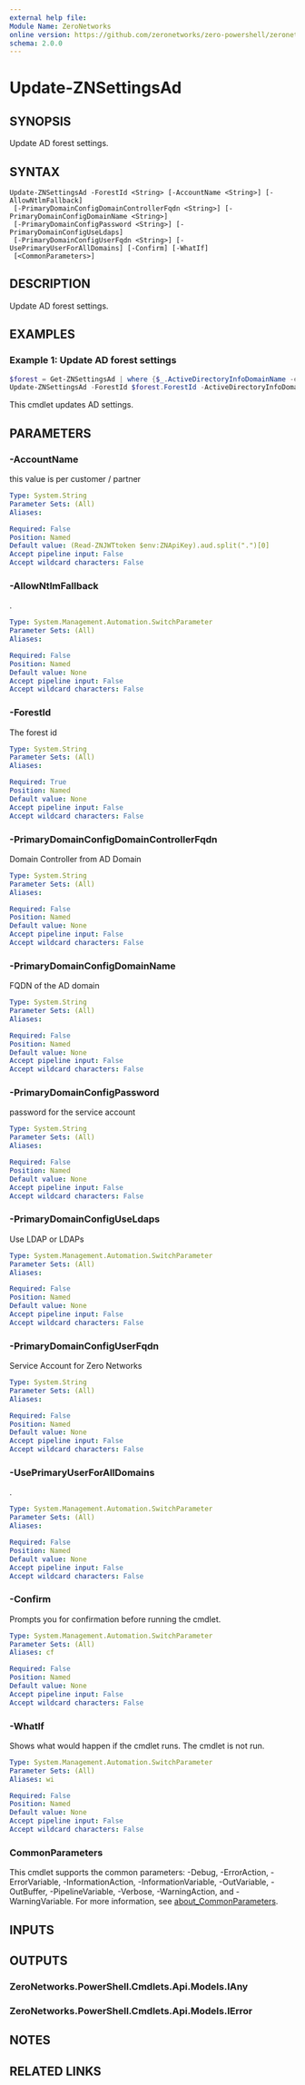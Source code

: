 ```yaml
---
external help file:
Module Name: ZeroNetworks
online version: https://github.com/zeronetworks/zero-powershell/zeronetworks/update-znsettingsad
schema: 2.0.0
---
```


# Update-ZNSettingsAd

## SYNOPSIS
Update AD forest settings.

## SYNTAX

```
Update-ZNSettingsAd -ForestId <String> [-AccountName <String>] [-AllowNtlmFallback]
 [-PrimaryDomainConfigDomainControllerFqdn <String>] [-PrimaryDomainConfigDomainName <String>]
 [-PrimaryDomainConfigPassword <String>] [-PrimaryDomainConfigUseLdaps]
 [-PrimaryDomainConfigUserFqdn <String>] [-UsePrimaryUserForAllDomains] [-Confirm] [-WhatIf]
 [<CommonParameters>]
```

## DESCRIPTION
Update AD forest settings.

## EXAMPLES

### Example 1: Update AD forest settings
```powershell
$forest = Get-ZNSettingsAd | where {$_.ActiveDirectoryInfoDomainName -eq "test.local"}
Update-ZNSettingsAd -ForestId $forest.ForestId -ActiveDirectoryInfoDomainControllerFqdn "newdc.test.local" -ActiveDirectoryInfoDomainName $forest.ActiveDirectoryInfoDomainName -ActiveDirectoryInfoUseLdaps:$forest.ActiveDirectoryInfoUseLdaps -ActiveDirectoryInfoUsername $forest.ActiveDirectoryInfoUsername -SetActiveDirectoryInfoPasswordCleartext "newpassword"
```

This cmdlet updates AD settings.

## PARAMETERS

### -AccountName
this value is per customer / partner

```yaml
Type: System.String
Parameter Sets: (All)
Aliases:

Required: False
Position: Named
Default value: (Read-ZNJWTtoken $env:ZNApiKey).aud.split(".")[0]
Accept pipeline input: False
Accept wildcard characters: False
```

### -AllowNtlmFallback
.

```yaml
Type: System.Management.Automation.SwitchParameter
Parameter Sets: (All)
Aliases:

Required: False
Position: Named
Default value: None
Accept pipeline input: False
Accept wildcard characters: False
```

### -ForestId
The forest id

```yaml
Type: System.String
Parameter Sets: (All)
Aliases:

Required: True
Position: Named
Default value: None
Accept pipeline input: False
Accept wildcard characters: False
```

### -PrimaryDomainConfigDomainControllerFqdn
Domain Controller from AD Domain

```yaml
Type: System.String
Parameter Sets: (All)
Aliases:

Required: False
Position: Named
Default value: None
Accept pipeline input: False
Accept wildcard characters: False
```

### -PrimaryDomainConfigDomainName
FQDN of the AD domain

```yaml
Type: System.String
Parameter Sets: (All)
Aliases:

Required: False
Position: Named
Default value: None
Accept pipeline input: False
Accept wildcard characters: False
```

### -PrimaryDomainConfigPassword
password for the service account

```yaml
Type: System.String
Parameter Sets: (All)
Aliases:

Required: False
Position: Named
Default value: None
Accept pipeline input: False
Accept wildcard characters: False
```

### -PrimaryDomainConfigUseLdaps
Use LDAP or LDAPs

```yaml
Type: System.Management.Automation.SwitchParameter
Parameter Sets: (All)
Aliases:

Required: False
Position: Named
Default value: None
Accept pipeline input: False
Accept wildcard characters: False
```

### -PrimaryDomainConfigUserFqdn
Service Account for Zero Networks

```yaml
Type: System.String
Parameter Sets: (All)
Aliases:

Required: False
Position: Named
Default value: None
Accept pipeline input: False
Accept wildcard characters: False
```

### -UsePrimaryUserForAllDomains
.

```yaml
Type: System.Management.Automation.SwitchParameter
Parameter Sets: (All)
Aliases:

Required: False
Position: Named
Default value: None
Accept pipeline input: False
Accept wildcard characters: False
```

### -Confirm
Prompts you for confirmation before running the cmdlet.

```yaml
Type: System.Management.Automation.SwitchParameter
Parameter Sets: (All)
Aliases: cf

Required: False
Position: Named
Default value: None
Accept pipeline input: False
Accept wildcard characters: False
```

### -WhatIf
Shows what would happen if the cmdlet runs.
The cmdlet is not run.

```yaml
Type: System.Management.Automation.SwitchParameter
Parameter Sets: (All)
Aliases: wi

Required: False
Position: Named
Default value: None
Accept pipeline input: False
Accept wildcard characters: False
```

### CommonParameters
This cmdlet supports the common parameters: -Debug, -ErrorAction, -ErrorVariable, -InformationAction, -InformationVariable, -OutVariable, -OutBuffer, -PipelineVariable, -Verbose, -WarningAction, and -WarningVariable. For more information, see [about_CommonParameters](http://go.microsoft.com/fwlink/?LinkID=113216).

## INPUTS

## OUTPUTS

### ZeroNetworks.PowerShell.Cmdlets.Api.Models.IAny

### ZeroNetworks.PowerShell.Cmdlets.Api.Models.IError

## NOTES

## RELATED LINKS

